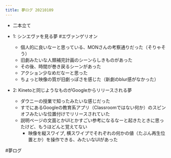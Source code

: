 ```yaml
---
title: 夢ログ 20210109
---
```


* 二本立て

* 1: シンエヴァを見る夢 #エヴァンゲリオン
  
  * 個人的に良いなーと思っている、MONさんの考察通りだった（そりゃそう）
  * 旧劇みたいな人類補完計画のシーンらしきものがあった
  * その後、時間が巻き戻るシーンがあった
  * アクション少なめだなーと思った
  * ちょっと映像の質が旧劇っぽさを感じた（新劇のblur感がなかった）
* 2: Kinetoと同じようなものがGoogleからリリースされる夢
  
  * ダウニーの授業で知ったみたいな感じだった
  * すでにあるGoogleの教育系アプリ（Classroomではない何か）のスピンオフみたいな位置付けでリリースされていた
  * 説明ページの文面とかUIとかすごい参考になるなーと起きたときに思ったけど、もうほどんと覚えてない
    * 映像を縦スワイプ, 横スワイプでそれぞれの何かの値（たぶん再生位置とか）を操作できる、みたいなUIがあった

\#夢ログ
